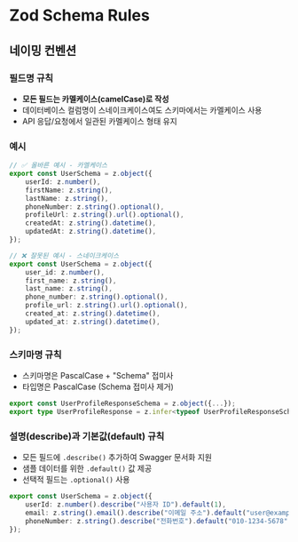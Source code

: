 # Zod Schema Rules

## 네이밍 컨벤션

### 필드명 규칙

- **모든 필드는 카멜케이스(camelCase)로 작성**
- 데이터베이스 컬럼명이 스네이크케이스여도 스키마에서는 카멜케이스 사용
- API 응답/요청에서 일관된 카멜케이스 형태 유지

### 예시

```typescript
// ✅ 올바른 예시 - 카멜케이스
export const UserSchema = z.object({
	userId: z.number(),
	firstName: z.string(),
	lastName: z.string(),
	phoneNumber: z.string().optional(),
	profileUrl: z.string().url().optional(),
	createdAt: z.string().datetime(),
	updatedAt: z.string().datetime(),
});

// ❌ 잘못된 예시 - 스네이크케이스
export const UserSchema = z.object({
	user_id: z.number(),
	first_name: z.string(),
	last_name: z.string(),
	phone_number: z.string().optional(),
	profile_url: z.string().url().optional(),
	created_at: z.string().datetime(),
	updated_at: z.string().datetime(),
});
```

### 스키마명 규칙

- 스키마명은 PascalCase + "Schema" 접미사
- 타입명은 PascalCase (Schema 접미사 제거)

```typescript
export const UserProfileResponseSchema = z.object({...});
export type UserProfileResponse = z.infer<typeof UserProfileResponseSchema>;
```

### 설명(describe)과 기본값(default) 규칙

- 모든 필드에 `.describe()` 추가하여 Swagger 문서화 지원
- 샘플 데이터를 위한 `.default()` 값 제공
- 선택적 필드는 `.optional()` 사용

```typescript
export const UserSchema = z.object({
	userId: z.number().describe("사용자 ID").default(1),
	email: z.string().email().describe("이메일 주소").default("user@example.com"),
	phoneNumber: z.string().describe("전화번호").default("010-1234-5678").optional(),
});
```
